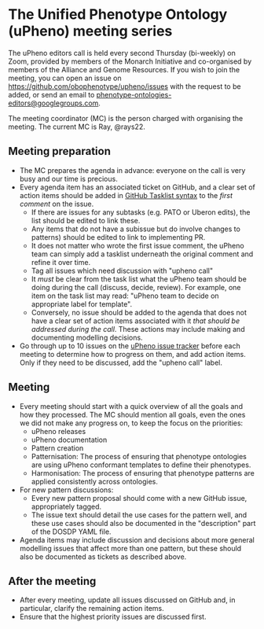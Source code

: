 # The Unified Phenotype Ontology (uPheno) meeting series

The uPheno editors call is held every second Thursday (bi-weekly) on Zoom, provided by members of the Monarch Initiative and co-organised by members of the Alliance and Genome Resources. If you wish to join the meeting, you can open an issue on https://github.com/obophenotype/upheno/issues with the request to be added, or send an email to phenotype-ontologies-editors@googlegroups.com.

The meeting coordinator (MC) is the person charged with organising the meeting. The current MC is Ray, @rays22.

## Meeting preparation

- The MC prepares the agenda in advance: everyone on the call is very busy and our time is precious.
- Every agenda item has an associated ticket on GitHub, and a clear set of action items should be added in [GitHub Tasklist syntax](https://docs.github.com/en/issues/tracking-your-work-with-issues/about-task-lists) to the _first comment_ on the issue.
   - If there are issues for any subtasks (e.g. PATO or Uberon edits), the list should be edited to link these.
   - Any items that do not have a subissue but do involve changes to patterns) should be edited to link to implementing PR.
   - It does not matter who wrote the first issue comment, the uPheno team can simply add a tasklist underneath the original comment and refine it over time.
   - Tag all issues which need discussion with "upheno call"
   - It _must_ be clear from the task list what the uPheno team should be doing during the call (discuss, decide, review). For example, one item on the task list may read: "uPheno team to decide on appropriate label for template".
   - Conversely, no issue should be added to the agenda that does not have a clear set of action items associated with it _that should be addressed during the call_. These actions may include making and documenting modelling decisions.
- Go through up to 10 issues on the [uPheno issue tracker](https://github.com/obophenotype/upheno/issues) before each meeting to determine how to progress on them, and add action items. Only if they need to be discussed, add the "upheno call" label.


## Meeting

- Every meeting should start with a quick overview of all the goals and how they processed. The MC should mention all goals, even the ones we did not make any progress on, to keep the focus on the priorities:
   - uPheno releases
   - uPheno documentation
   - Pattern creation
   - Patternisation: The process of ensuring that phenotype ontologies are using uPheno conformant templates to define their phenotypes.
   - Harmonisation: The process of ensuring that phenotype patterns are applied consistently across ontologies.
- For new pattern discussions:
   - Every new pattern proposal should come with a new GitHub issue, appropriately tagged.
   - The issue text should detail the use cases for the pattern well, and these use cases should also be documented in the "description" part of the DOSDP YAML file.
- Agenda items may include discussion and decisions about more general modelling issues that affect more than one pattern, but these should also be documented as tickets as described above.

## After the meeting

- After every meeting, update all issues discussed on GitHub and, in particular, clarify the remaining action items.
- Ensure that the highest priority issues are discussed first.
